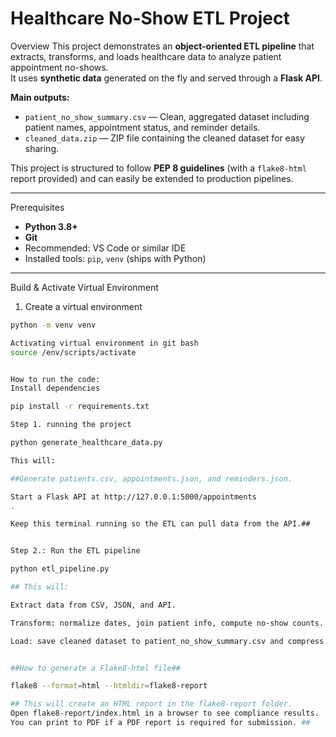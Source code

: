 # Healthcare No-Show ETL Project

Overview
This project demonstrates an **object-oriented ETL pipeline** that extracts, transforms, and loads healthcare data to analyze patient appointment no-shows.  
It uses **synthetic data** generated on the fly and served through a **Flask API**.  

**Main outputs:**
- `patient_no_show_summary.csv` — Clean, aggregated dataset including patient names, appointment status, and reminder details.
- `cleaned_data.zip` — ZIP file containing the cleaned dataset for easy sharing.

This project is structured to follow **PEP 8 guidelines** (with a `flake8-html` report provided) and can easily be extended to production pipelines.

---

Prerequisites
- **Python 3.8+**
- **Git**
- Recommended: VS Code or similar IDE
- Installed tools: `pip`, `venv` (ships with Python)

---

Build & Activate Virtual Environment

1. Create a virtual environment
```bash
python -m venv venv

Activating virtual environment in git bash
source /env/scripts/activate


How to run the code:
Install dependencies

pip install -r requirements.txt

Step 1. running the project

python generate_healthcare_data.py

This will:

##Generate patients.csv, appointments.json, and reminders.json.

Start a Flask API at http://127.0.0.1:5000/appointments
.

Keep this terminal running so the ETL can pull data from the API.##


Step 2.: Run the ETL pipeline

python etl_pipeline.py

## This will:

Extract data from CSV, JSON, and API.

Transform: normalize dates, join patient info, compute no-show counts.

Load: save cleaned dataset to patient_no_show_summary.csv and compress into cleaned_data.zip. ##


##How to generate a Flake8-html file##

flake8 --format=html --htmldir=flake8-report

## This will create an HTML report in the flake8-report folder.
Open flake8-report/index.html in a browser to see compliance results.
You can print to PDF if a PDF report is required for submission. ##
